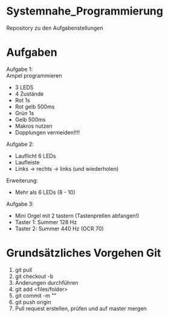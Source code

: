 # Systemnahe_Programmierung
Repository zu den Aufgabenstellungen

# Aufgaben
Aufgabe 1:<br>
Ampel programmieren
- 3 LEDS
- 4 Zustände
- Rot 1s
- Rot gelb 500ms
- Grün 1s
- Gelb 500ms
- Makros nutzen
- Dopplungen vermeiden!!!!

Aufgabe 2:
- Lauflicht 6 LEDs
- Laufleiste 
- Links → rechts → links (und wiederholen)

Erweiterung:
- Mehr als 6 LEDs (8 - 10)

Aufgabe 3:
- Mini Orgel mit 2 tastern (Tastenprellen abfangen!)
- Taster 1: Summer 128 Hz
- Taster 2: Summer 440 Hz (OCR 70)

# Grundsätzliches Vorgehen Git
1. git pull
2. git checkout -b <branchname>
3. Änderungen durchführen
4. git add <files/folder>
5. git commit -m "<Nachricht>"
6. git push origin <branchenname>
7. Pull request erstellen, prüfen und auf master mergen
